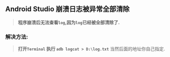 ## Android Studio 崩溃日志被异常全部清除 ##


> **程序崩溃后无法查看`log`,因为`log`已经被全部清除了.**

### 解决方法:

> **打开`Terminal` 执行 `adb logcat > D:\log.txt`**
> 当然后面的地址你自己指定.